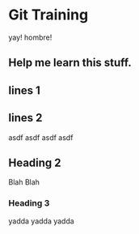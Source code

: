 # Git Training

yay! hombre!

Help me learn this stuff.
-----
lines 1
-----
lines 2
------

asdf
asdf
asdf
asdf


## Heading 2

Blah 
Blah


### Heading 3

yadda yadda yadda

